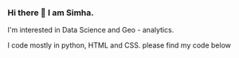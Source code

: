 ### Hi there 👋 I am Simha.
I'm interested in Data Science and Geo - analytics.

I code mostly in python, HTML and CSS.
please find my code below

<!--
**Simha-Kalimipalli/Simha-Kalimipalli** is a ✨ _special_ ✨ repository because its `README.md` (this file) appears on your GitHub profile.

Here are some ideas to get you started:

- 🔭 I’m currently working on ...
- 🌱 I’m currently learning ...
- 👯 I’m looking to collaborate on ...
- 🤔 I’m looking for help with ...
- 💬 Ask me about ...
- 📫 How to reach me: ...
- 😄 Pronouns: ...
- ⚡ Fun fact: ...
-->
